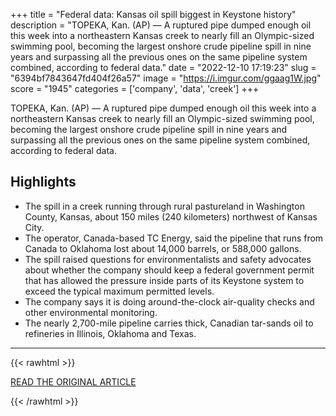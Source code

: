 +++
title = "Federal data: Kansas oil spill biggest in Keystone history"
description = "TOPEKA, Kan. (AP) — A ruptured pipe dumped enough oil this week into a northeastern Kansas creek to nearly fill an Olympic-sized swimming pool, becoming the largest onshore crude pipeline spill in nine years and surpassing all the previous ones on the same pipeline system combined, according to federal data."
date = "2022-12-10 17:19:23"
slug = "6394bf7843647fd404f26a57"
image = "https://i.imgur.com/ggaag1W.jpg"
score = "1945"
categories = ['company', 'data', 'creek']
+++

TOPEKA, Kan. (AP) — A ruptured pipe dumped enough oil this week into a northeastern Kansas creek to nearly fill an Olympic-sized swimming pool, becoming the largest onshore crude pipeline spill in nine years and surpassing all the previous ones on the same pipeline system combined, according to federal data.

## Highlights

- The spill in a creek running through rural pastureland in Washington County, Kansas, about 150 miles (240 kilometers) northwest of Kansas City.
- The operator, Canada-based TC Energy, said the pipeline that runs from Canada to Oklahoma lost about 14,000 barrels, or 588,000 gallons.
- The spill raised questions for environmentalists and safety advocates about whether the company should keep a federal government permit that has allowed the pressure inside parts of its Keystone system to exceed the typical maximum permitted levels.
- The company says it is doing around-the-clock air-quality checks and other environmental monitoring.
- The nearly 2,700-mile pipeline carries thick, Canadian tar-sands oil to refineries in Illinois, Oklahoma and Texas.

---

{{< rawhtml >}}
  <p class="article-category">
    <a target="_blank" href="https://apnews.com/article/oil-spills-business-texas-kansas-us-environmental-protection-agency-eda391fc0924b34a08ff840615a7bc58">READ THE ORIGINAL ARTICLE</a>
  </p>
{{< /rawhtml >}}
